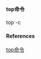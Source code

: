 #### top命令

top -c 































#### References

[top命令](https://www.cnblogs.com/peida/archive/2012/12/24/2831353.html )
